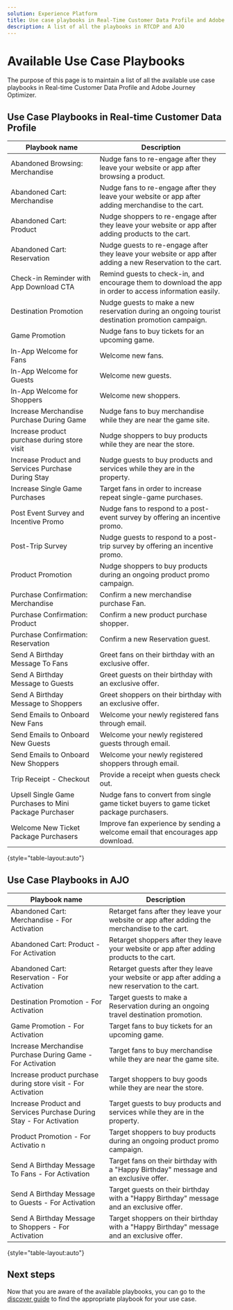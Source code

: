 ```yaml
---
solution: Experience Platform
title: Use case playbooks in Real-Time Customer Data Profile and Adobe Journey Optimizer. 
description: A list of all the playbooks in RTCDP and AJO
---
```


# Available Use Case Playbooks
The purpose of this page is to maintain a list of all the available use case playbooks in Real-time Customer Data Profile and Adobe Journey Optimizer. 

## Use Case Playbooks in Real-time Customer Data Profile 

| Playbook name |  Description |
| ------------- |  ----------- |
| Abandoned Browsing: Merchandise | Nudge fans to re-engage after they leave your website or app after browsing a product. |
| Abandoned Cart: Merchandise | Nudge fans to re-engage after they leave your website or app after adding merchandise to the cart. |
| Abandoned Cart: Product | Nudge shoppers to re-engage after they leave your website or app after adding products to the cart. |
| Abandoned Cart: Reservation | Nudge guests to re-engage after they leave your website or app after adding a new Reservation to the cart. |
| Check-in Reminder with App Download CTA | Remind guests to check-in, and encourage them to download the app in order to access information easily. |
| Destination Promotion | Nudge guests to make a new reservation during an ongoing tourist destination promotion campaign. |
| Game Promotion | Nudge fans to buy tickets for an upcoming game. |
| In-App Welcome for Fans | Welcome new fans. |
| In-App Welcome for Guests | Welcome new guests. |
| In-App Welcome for Shoppers | Welcome new shoppers. |
| Increase Merchandise Purchase During Game | Nudge fans to buy merchandise while they are near the game site. |
| Increase product purchase during store visit | Nudge shoppers to buy products while they are near the store. |
| Increase Product and Services Purchase During Stay | Nudge guests to buy products and services while they are in the property. |
| Increase Single Game Purchases | Target fans in order to increase repeat single-game purchases. |
| Post Event Survey and Incentive Promo | Nudge fans to respond to a post-event survey by offering an incentive promo. |
| Post-Trip Survey | Nudge guests to respond to a post-trip survey by offering an incentive promo. |
| Product Promotion | Nudge shoppers to buy products during an ongoing product promo campaign. |
| Purchase Confirmation: Merchandise | Confirm a new merchandise purchase Fan. |
| Purchase Confirmation: Product | Confirm a new product purchase shopper. |
| Purchase Confirmation: Reservation | Confirm a new Reservation guest. |
| Send A Birthday Message To Fans | Greet fans on their birthday with an exclusive offer. |
| Send A Birthday Message to Guests | Greet guests on their birthday with an exclusive offer. |
| Send A Birthday Message to Shoppers  | Greet shoppers on their birthday with an exclusive offer. |
| Send Emails to Onboard New Fans | Welcome your newly registered fans through email. |
| Send Emails to Onboard New Guests | Welcome your newly registered guests through email. |
| Send Emails to Onboard New Shoppers | Welcome your newly registered shoppers through email. |
| Trip Receipt - Checkout | Provide a receipt when guests check out. |
| Upsell Single Game Purchases to Mini Package Purchaser | Nudge fans to convert from single game ticket buyers to game ticket package purchasers. |
| Welcome New Ticket Package Purchasers | Improve fan experience by sending a welcome email that encourages app download. |

{style="table-layout:auto"}

## Use Case Playbooks in AJO

| Playbook name | Description |
| ------------- | ----------- |
| Abandoned Cart: Merchandise - For Activation | Retarget fans after they leave your website or app after adding the merchandise to the cart. |
| Abandoned Cart: Product - For Activation | Retarget shoppers after they leave your website or app after adding products to the cart. |
| Abandoned Cart: Reservation - For Activation | Retarget guests after they leave your website or app after adding a new reservation to the cart. |
| Destination Promotion - For Activation | Target guests to make a Reservation during an ongoing travel destination promotion. |
| Game Promotion - For Activation|  Target fans to buy tickets for an upcoming game. |
| Increase Merchandise Purchase During Game - For Activation | Target fans to buy merchandise while they are near the game site. |
| Increase product purchase during store visit - For Activation | Target shoppers to buy goods while they are near the store. |
| Increase Product and Services Purchase During Stay - For Activation | Target guests to buy products and services while they are in the property. |
| Product Promotion - For Activatio n| Target shoppers to buy products during an ongoing product promo campaign. |
| Send A Birthday Message To Fans - For Activation | Target fans on their birthday with a "Happy Birthday" message and an exclusive offer. |
| Send A Birthday Message to Guests - For Activation | Target guests on their birthday with a "Happy Birthday" message and an exclusive offer. |
| Send A Birthday Message to Shoppers - For Activation | Target shoppers on their birthday with a "Happy Birthday" message and an exclusive offer. |

{style="table-layout:auto"}

## Next steps

Now that you are aware of the available playbooks, you can go to the [discover guide](/help/use-case-playbooks/playbooks/discover.md) to find the appropriate playbook for your use case.